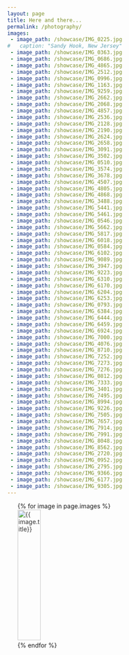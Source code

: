 ```yaml
---
layout: page
title: Here and there...
permalink: /photography/
images:
 - image_path: /showcase/IMG_0225.jpg
#   caption: "Sandy Hook, New Jersey"
 - image_path: /showcase/IMG_0363.jpg
 - image_path: /showcase/IMG_0686.jpg
 - image_path: /showcase/IMG_4865.jpg
 - image_path: /showcase/IMG_2512.jpg
 - image_path: /showcase/IMG_0996.jpg
 - image_path: /showcase/IMG_1163.jpg
 - image_path: /showcase/IMG_9259.jpg
 - image_path: /showcase/IMG_2662.jpg
 - image_path: /showcase/IMG_2068.jpg
 - image_path: /showcase/IMG_4857.jpg
 - image_path: /showcase/IMG_2536.jpg
 - image_path: /showcase/IMG_2128.jpg
 - image_path: /showcase/IMG_2190.jpg
 - image_path: /showcase/IMG_2624.jpg
 - image_path: /showcase/IMG_2658.jpg
 - image_path: /showcase/IMG_3091.jpg
 - image_path: /showcase/IMG_3502.jpg
 - image_path: /showcase/IMG_0510.jpg
 - image_path: /showcase/IMG_3574.jpg
 - image_path: /showcase/IMG_3678.jpg
 - image_path: /showcase/IMG_4507.jpg
 - image_path: /showcase/IMG_4805.jpg
 - image_path: /showcase/IMG_4868.jpg
 - image_path: /showcase/IMG_3488.jpg
 - image_path: /showcase/IMG_5441.jpg
 - image_path: /showcase/IMG_5461.jpg
 - image_path: /showcase/IMG_0546.jpg
 - image_path: /showcase/IMG_5662.jpg
 - image_path: /showcase/IMG_5817.jpg
 - image_path: /showcase/IMG_6018.jpg
 - image_path: /showcase/IMG_0584.jpg
 - image_path: /showcase/IMG_6102.jpg
 - image_path: /showcase/IMG_9089.jpg
 - image_path: /showcase/IMG_3947.jpg
 - image_path: /showcase/IMG_9223.jpg
 - image_path: /showcase/IMG_6310.jpg
 - image_path: /showcase/IMG_6170.jpg
 - image_path: /showcase/IMG_6204.jpg
 - image_path: /showcase/IMG_6253.jpg
 - image_path: /showcase/IMG_0793.jpg
 - image_path: /showcase/IMG_6384.jpg
 - image_path: /showcase/IMG_6444.jpg
 - image_path: /showcase/IMG_6459.jpg
 - image_path: /showcase/IMG_6924.jpg
 - image_path: /showcase/IMG_7000.jpg
 - image_path: /showcase/IMG_4076.jpg
 - image_path: /showcase/IMG_8710.jpg
 - image_path: /showcase/IMG_7252.jpg
 - image_path: /showcase/IMG_7273.jpg
 - image_path: /showcase/IMG_7276.jpg
 - image_path: /showcase/IMG_0812.jpg
 - image_path: /showcase/IMG_7333.jpg
 - image_path: /showcase/IMG_3401.jpg
 - image_path: /showcase/IMG_7495.jpg
 - image_path: /showcase/IMG_8994.jpg
 - image_path: /showcase/IMG_9226.jpg
 - image_path: /showcase/IMG_7505.jpg
 - image_path: /showcase/IMG_7657.jpg
 - image_path: /showcase/IMG_7914.jpg
 - image_path: /showcase/IMG_7991.jpg
 - image_path: /showcase/IMG_8048.jpg
 - image_path: /showcase/IMG_8562.jpg
 - image_path: /showcase/IMG_2720.jpg
 - image_path: /showcase/IMG_0952.jpg
 - image_path: /showcase/IMG_2795.jpg
 - image_path: /showcase/IMG_9366.jpg
 - image_path: /showcase/IMG_6177.jpg
 - image_path: /showcase/IMG_9305.jpg
---
```

<head>
  <link href="https://fonts.googleapis.com/css?family=Alegreya+Sans" rel="stylesheet">
    <link type="text/css" rel="stylesheet" href="https://niranjaniprasad.github.io/lightGallery-master/dist/css/lightgallery.css" /> 
            <style type="text/css">
            .demo-gallery > ul {
              list-style-type: none;
              margin-left: 0;              
              margin-bottom: 0;
            }
            .demo-gallery > ul > li a {
              border-radius: 3px;
              display: block;
              overflow: hidden;
              position: relative;
              float: left;
            }
            .demo-gallery > ul > a > li img {
              -webkit-transition: -webkit-transform 0.15s ease 0s;
              -moz-transition: -moz-transform 0.15s ease 0s;
              -o-transition: -o-transform 0.15s ease 0s;
              transition: transform 0.15s ease 0s;
              -webkit-transform: scale3d(1, 1, 1);
              transform: scale3d(1, 1, 1);
              opacity: 0.9
            }
            .demo-gallery > ul > a:hover > li img {
              -webkit-transform: scale3d(1.05, 1.05, 1.05);
              transform: scale3d(1.05, 1.05, 1.05);
              opacity: 1.0
            }
        </style>
</head>


<body class="home">
      <!-- jQuery version must be >= 1.8.0; -->
    <script src="//ajax.googleapis.com/ajax/libs/jquery/1.11.0/jquery.min.js"></script>
    <!-- A jQuery plugin that adds cross-browser mouse wheel support. (Optional) -->
    <script src="https://cdnjs.cloudflare.com/ajax/libs/jquery-mousewheel/3.1.13/jquery.mousewheel.min.js"></script>
    <!-- lightgallery plugins -->
    <script src="https://cdnjs.cloudflare.com/ajax/libs/lightgallery/1.6.10/js/lightgallery-all.min.js"></script>
    <!--<script src="/lightGallery-Master/modules/lg-thumbnail.min.js"></script>
    <script src="/lightGallery-Master/modules/lg-fullscreen.min.js"></script>-->
<div class="demo-gallery">
  <ul id="lightgallery">
    {% for image in page.images %}
  <a href="{{ image.image_path }} " data-sub-html="{{ image.caption }}" >
     <li><img class="col one" style="width: 33.3%;height: 300px;overflow: hidden;" src="{{ image.image_path }}" alt="{{ image.title}}"/></li>
  </a>
    {% endfor %}
  </ul>
</div>

<script type="text/javascript">
    $(document).ready(function() {
        $("#lightgallery").lightGallery({
    mode: 'lg-fade',
    cssEasing : 'cubic-bezier(0.25, 0, 0.25, 1)'
});
    });
</script>
 </body>
